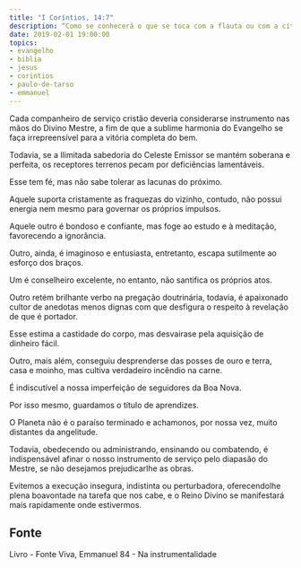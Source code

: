 ```yaml
---
title: "I Coríntios, 14:7"
description: “Como se conhecerá o que se toca com a flauta ou com a cítara?” Paulo
date: 2019-02-01 19:00:00
topics: 
- evangelho
- biblia
- jesus
- corintios
- paulo-de-tarso
- emmanuel
---
```


Cada companheiro de serviço cristão deveria considerar­se instrumento nas
mãos do Divino Mestre, a fim de que a sublime harmonia do Evangelho se faça
irrepreensível para a vitória completa do bem.

Todavia, se a Ilimitada sabedoria do Celeste Emissor se mantém soberana e
perfeita, os receptores terrenos pecam por deficiências lamentáveis.

Esse tem fé, mas não sabe tolerar as lacunas do próximo.

Aquele suporta cristamente as fraquezas do vizinho, contudo, não possui
energia nem mesmo para governar os próprios impulsos.

Aquele outro é bondoso e confiante, mas foge ao estudo e à meditação,
favorecendo a ignorância.

Outro, ainda, é imaginoso e entusiasta, entretanto, escapa sutilmente ao
esforço dos braços.

Um é conselheiro excelente, no entanto, não santifica os próprios atos.

Outro retém brilhante verbo na pregação doutrinária, todavia, é apaixonado
cultor de anedotas menos dignas com que desfigura o respeito à revelação de que é
portador.

Esse estima a castidade do corpo, mas desvaira­se pela aquisição de
dinheiro fácil.

Outro, mais além, conseguiu desprender­se das posses de ouro e terra, casa
e moinho, mas cultiva verdadeiro incêndio na carne.

É indiscutível a nossa imperfeição de seguidores da Boa Nova.

Por isso mesmo, guardamos o título de aprendizes.

O Planeta não é o paraíso terminado e achamo­nos, por nossa vez, muito
distantes da angelitude.

Todavia, obedecendo ou administrando, ensinando ou combatendo, é
indispensável afinar o nosso instrumento de serviço pelo diapasão do Mestre, se não
desejamos prejudicar­lhe as obras.

Evitemos a execução insegura, indistinta ou perturbadora, oferecendo­lhe
plena boa­vontade na tarefa que nos cabe, e o Reino Divino se manifestará mais
rapidamente onde estivermos.


## Fonte
Livro - Fonte Viva, Emmanuel
84 - Na instrumentalidade
